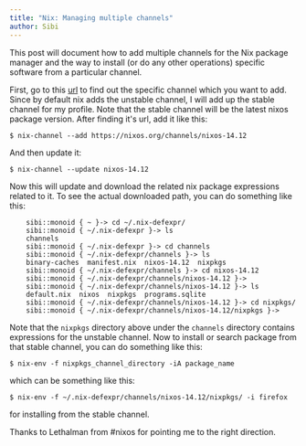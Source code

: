```yaml
---
title: "Nix: Managing multiple channels"
author: Sibi
---
```


This post will document how to add multiple channels for the Nix
package manager and the way to install (or do any other operations)
specific software from a particular channel.

First, go to this [url](https://nixos.org/channels/) to find out the
specific channel which you want to add. Since by default nix adds the
unstable channel, I will add up the stable channel for my profile.
Note that the stable channel will be the latest nixos package version.
After finding it's url, add it like this:

`$ nix-channel --add https://nixos.org/channels/nixos-14.12`

And then update it:

`$ nix-channel --update nixos-14.12`

Now this will update and download the related nix package expressions
related to it. To see the actual downloaded path, you can do something
like this:

        sibi::monoid { ~ }-> cd ~/.nix-defexpr/        
        sibi::monoid { ~/.nix-defexpr }-> ls
        channels
        sibi::monoid { ~/.nix-defexpr }-> cd channels
        sibi::monoid { ~/.nix-defexpr/channels }-> ls
        binary-caches  manifest.nix  nixos-14.12  nixpkgs
        sibi::monoid { ~/.nix-defexpr/channels }-> cd nixos-14.12
        sibi::monoid { ~/.nix-defexpr/channels/nixos-14.12 }->
        sibi::monoid { ~/.nix-defexpr/channels/nixos-14.12 }-> ls
        default.nix  nixos  nixpkgs  programs.sqlite
        sibi::monoid { ~/.nix-defexpr/channels/nixos-14.12 }-> cd nixpkgs/
        sibi::monoid { ~/.nix-defexpr/channels/nixos-14.12/nixpkgs }->

Note that the `nixpkgs` directory above under the `channels` directory
contains expressions for the unstable channel. Now to install or
search package from that stable channel, you can do something like this:

`$ nix-env -f nixpkgs_channel_directory -iA package_name`     

which can be something like this:

`$ nix-env -f ~/.nix-defexpr/channels/nixos-14.12/nixpkgs/ -i firefox`

for installing from the stable channel.

Thanks to Lethalman from #nixos for pointing me to the right direction.
